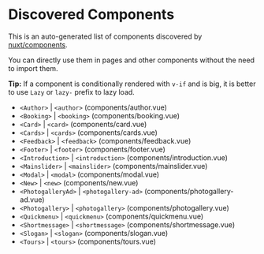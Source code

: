 # Discovered Components

This is an auto-generated list of components discovered by [nuxt/components](https://github.com/nuxt/components).

You can directly use them in pages and other components without the need to import them.

**Tip:** If a component is conditionally rendered with `v-if` and is big, it is better to use `Lazy` or `lazy-` prefix to lazy load.

- `<Author>` | `<author>` (components/author.vue)
- `<Booking>` | `<booking>` (components/booking.vue)
- `<Card>` | `<card>` (components/card.vue)
- `<Cards>` | `<cards>` (components/cards.vue)
- `<Feedback>` | `<feedback>` (components/feedback.vue)
- `<Footer>` | `<footer>` (components/footer.vue)
- `<Introduction>` | `<introduction>` (components/introduction.vue)
- `<Mainslider>` | `<mainslider>` (components/mainslider.vue)
- `<Modal>` | `<modal>` (components/modal.vue)
- `<New>` | `<new>` (components/new.vue)
- `<PhotogalleryAd>` | `<photogallery-ad>` (components/photogallery-ad.vue)
- `<Photogallery>` | `<photogallery>` (components/photogallery.vue)
- `<Quickmenu>` | `<quickmenu>` (components/quickmenu.vue)
- `<Shortmessage>` | `<shortmessage>` (components/shortmessage.vue)
- `<Slogan>` | `<slogan>` (components/slogan.vue)
- `<Tours>` | `<tours>` (components/tours.vue)

